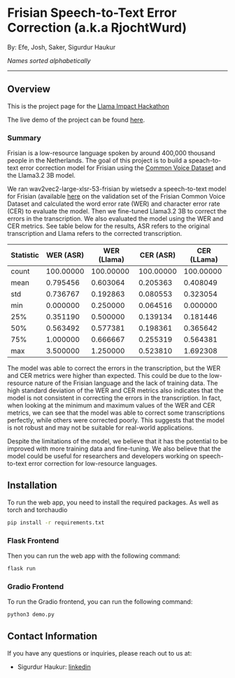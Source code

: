 # Frisian Speech-to-Text Error Correction (a.k.a RjochtWurd)

By: Efe, Josh, Saker, Sigurdur Haukur

*Names sorted alphabetically*


---

## Overview

This is the project page for the [Llama Impact Hackathon](https://lablab.ai/event/llama-impact-hackathon/)


The live demo of the project can be found [here](https://llama-impact.sigurdurhaukur.com/).

### Summary

Frisian is a low-resource language spoken by around 400,000 thousand people in the Netherlands. The goal of this project is to build a speach-to-text error correction model for Frisian using the [Common Voice Dataset](https://commonvoice.mozilla.org/en/datasets) and the Llama3.2 3B model.

We ran wav2vec2-large-xlsr-53-frisian by wietsedv a speech-to-text model for Frisian (available [here](wietsedv/wav2vec2-large-xlsr-53-frisian) on the validation set of the Frisian Common Voice Dataset and calculated the word error rate (WER) and character error rate (CER) to evaluate the model. Then we fine-tuned  Llama3.2 3B  to correct the errors in the transcription. We also evaluated the model using the WER and CER metrics. See table below for the results, ASR refers to the original transcription and Llama refers to the corrected transcription.

| Statistic | WER (ASR)  | WER (Llama)  | CER (ASR)  | CER (LLama) |
|-----------|-----------|-----------|-----------|-----------|
| count     | 100.00000 | 100.00000 | 100.00000 | 100.00000 |
| mean      |  0.795456 | 0.603064  | 0.205363  | 0.408049  |
| std       | 0.736767  | 0.192863  | 0.080553  | 0.323054  |
| min       | 0.000000  | 0.250000  | 0.064516  | 0.000000  |
| 25%       | 0.351190  | 0.500000  | 0.139134  | 0.181446  |
| 50%       |  0.563492 | 0.577381  | 0.198361  | 0.365642  |
| 75%       | 1.000000  | 0.666667  | 0.255319  | 0.564381  |
| max       | 3.500000  | 1.250000  | 0.523810  | 1.692308  |

The model was able to correct the errors in the transcription, but the WER and CER metrics were higher than expected. This could be due to the low-resource nature of the Frisian language and the lack of training data. The high standard deviation of the WER and CER metrics also indicates that the model is not consistent in correcting the errors in the transcription. In fact, when looking at the minimum and maximum values of the WER and CER metrics, we can see that the model was able to correct some transcriptions perfectly, while others were corrected poorly. This suggests that the model is not robust and may not be suitable for real-world applications.

Despite the limitations of the model, we believe that it has the potential to be improved with more training data and fine-tuning. We also believe that the model could be useful for researchers and developers working on speech-to-text error correction for low-resource languages.


## Installation

To run the web app, you need to install the required packages. As well as torch and torchaudio

```sh
pip install -r requirements.txt
```

### Flask Frontend

Then you can run the web app with the following command:

```sh
flask run
```

### Gradio Frontend

To run the Gradio frontend, you can run the following command:

```sh
python3 demo.py
```


## Contact Information

If you have any questions or inquiries, please reach out to us at:

- Sigurdur Haukur: [linkedin](https://www.linkedin.com/in/sigurdur-haukur-birgisson)

